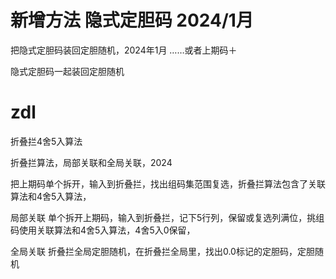 # 新增方法 隐式定胆码   2024/1月

把隐式定胆码装回定胆随机，2024年1月 ……或者上期码＋

隐式定胆码一起装回定胆随机




# zdl

折叠拦4舍5入算法


折叠拦算法，局部关联和全局关联，2024


把上期码单个拆开，输入到折叠拦，找出组码集范围复选，折叠拦算法包含了关联算法和4舍5入算法，

局部关联
单个拆开上期码，输入到折叠拦，记下5行列，保留或复选列满位，挑组码使用关联算法和4舍5入算法，4舍5入0保留，

全局关联
折叠拦全局定胆随机，在折叠拦全局里，找出0.0标记的定胆码，定胆随机







